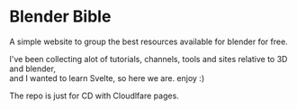 # Blender Bible

A simple website to group the best resources available for blender for free.

I've been collecting alot of tutorials, channels, tools and sites relative to 3D and blender, <br>
and I wanted to learn Svelte, so here we are.
enjoy :)

The repo is just for CD with Cloudlfare pages.